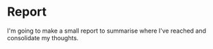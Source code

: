 # Report

I'm going to make a small report to summarise where I've reached and consolidate my thoughts.
